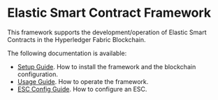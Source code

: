 # Elastic Smart Contract Framework

This framework supports the development/operation of Elastic Smart Contracts in the Hyperledger Fabric Blockchain.

The following documentation is available:

- [Setup Guide](./docs/setup.md). How to install the framework and the blockchain configuration.
- [Usage Guide](./docs/usage.md). How to operate the framework.
- [ESC Config Guide](./docs/esc-config.md). How to configure an ESC.

